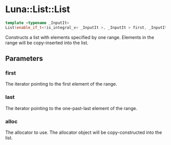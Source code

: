 # Luna::List::List

```c++
template <typename _InputIt>
List(enable_if_t<!is_integral_v< _InputIt >, _InputIt > first, _InputIt last, const allocator_type &alloc=allocator_type())
```

Constructs a list with elements specified by one range. Elements in the range will be copy-inserted into the list. 



## Parameters
### first
The iterator pointing to the first element of the range. 

### last
The iterator pointing to the one-past-last element of the range. 

### alloc
The allocator to use. The allocator object will be copy-constructed into the list. 

